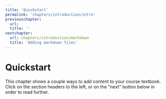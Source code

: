 ```yaml
---
title: 'Quickstart'
permalink: 'chapters/introduction/intro'
previouschapter:
  url: 
  title: ''
nextchapter:
  url: chapters/introduction/markdown
  title: 'Adding markdown files'
---
```

# Quickstart

This chapter shows a couple ways to add content to your course textbook. Click on the section headers
to the left, or on the "next" button below in order to read further.